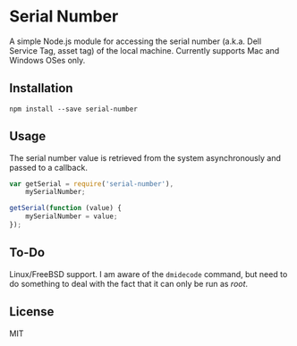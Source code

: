 Serial Number
=============

A simple Node.js module for accessing the serial number (a.k.a. Dell Service
Tag, asset tag) of the local machine. Currently supports Mac and Windows OSes
only.


Installation
------------
`npm install --save serial-number`


Usage
-----
The serial number value is retrieved from the system asynchronously and passed
to a callback.

```javascript
var getSerial = require('serial-number'),
    mySerialNumber;

getSerial(function (value) {
	mySerialNumber = value;
});
```


To-Do
-----
Linux/FreeBSD support. I am aware of the `dmidecode` command, but need to do
something to deal with the fact that it can only be run as *root*.


License
-------
MIT